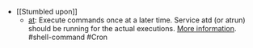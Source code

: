 - [[Stumbled upon]]
	- [at](https://command-not-found.com/at): Execute commands once at a later time. Service atd (or atrun) should be running for the actual executions. [More information](https://manned.org/at). #shell-command #Cron